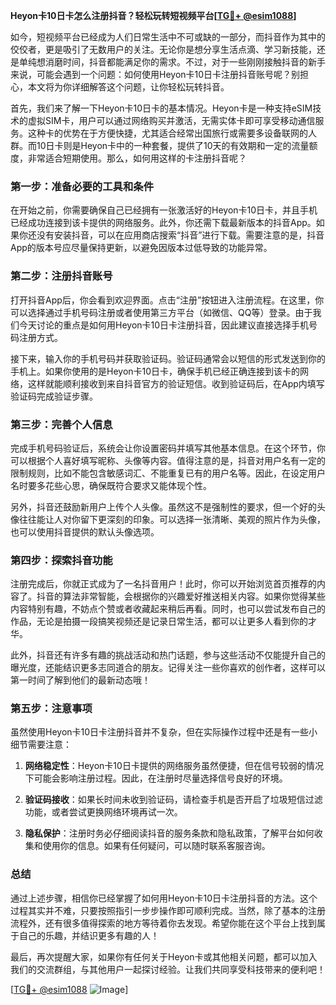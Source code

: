 **Heyon卡10日卡怎么注册抖音？轻松玩转短视频平台[[TG💪+ @esim1088](https://t.me/s/esim1088)]**

如今，短视频平台已经成为人们日常生活中不可或缺的一部分，而抖音作为其中的佼佼者，更是吸引了无数用户的关注。无论你是想分享生活点滴、学习新技能，还是单纯想消磨时间，抖音都能满足你的需求。不过，对于一些刚刚接触抖音的新手来说，可能会遇到一个问题：如何使用Heyon卡10日卡注册抖音账号呢？别担心，本文将为你详细解答这个问题，让你轻松玩转抖音。

首先，我们来了解一下Heyon卡10日卡的基本情况。Heyon卡是一种支持eSIM技术的虚拟SIM卡，用户可以通过网络购买并激活，无需实体卡即可享受移动通信服务。这种卡的优势在于方便快捷，尤其适合经常出国旅行或需要多设备联网的人群。而10日卡则是Heyon卡中的一种套餐，提供了10天的有效期和一定的流量额度，非常适合短期使用。那么，如何用这样的卡注册抖音呢？

### **第一步：准备必要的工具和条件**

在开始之前，你需要确保自己已经拥有一张激活好的Heyon卡10日卡，并且手机已经成功连接到该卡提供的网络服务。此外，你还需下载最新版本的抖音App。如果你还没有安装抖音，可以在应用商店搜索“抖音”进行下载。需要注意的是，抖音App的版本号应尽量保持更新，以避免因版本过低导致的功能异常。

### **第二步：注册抖音账号**

打开抖音App后，你会看到欢迎界面。点击“注册”按钮进入注册流程。在这里，你可以选择通过手机号码注册或者使用第三方平台（如微信、QQ等）登录。由于我们今天讨论的重点是如何用Heyon卡10日卡注册抖音，因此建议直接选择手机号码注册方式。

接下来，输入你的手机号码并获取验证码。验证码通常会以短信的形式发送到你的手机上。如果你使用的是Heyon卡10日卡，确保手机已经正确连接到该卡的网络，这样就能顺利接收到来自抖音官方的验证短信。收到验证码后，在App内填写验证码完成验证步骤。

### **第三步：完善个人信息**

完成手机号码验证后，系统会让你设置密码并填写其他基本信息。在这个环节，你可以根据个人喜好填写昵称、头像等内容。值得注意的是，抖音对用户名有一定的限制规则，比如不能包含敏感词汇、不能重复已有的用户名等。因此，在设定用户名时要多花些心思，确保既符合要求又能体现个性。

另外，抖音还鼓励新用户上传个人头像。虽然这不是强制性的要求，但一个好的头像往往能让人对你留下更深刻的印象。可以选择一张清晰、美观的照片作为头像，也可以使用抖音提供的默认头像选项。

### **第四步：探索抖音功能**

注册完成后，你就正式成为了一名抖音用户！此时，你可以开始浏览首页推荐的内容了。抖音的算法非常智能，会根据你的兴趣爱好推送相关内容。如果你觉得某些内容特别有趣，不妨点个赞或者收藏起来稍后再看。同时，也可以尝试发布自己的作品，无论是拍摄一段搞笑视频还是记录日常生活，都可以让更多人看到你的才华。

此外，抖音还有许多有趣的挑战活动和热门话题，参与这些活动不仅能提升自己的曝光度，还能结识更多志同道合的朋友。记得关注一些你喜欢的创作者，这样可以第一时间了解到他们的最新动态哦！

### **第五步：注意事项**

虽然使用Heyon卡10日卡注册抖音并不复杂，但在实际操作过程中还是有一些小细节需要注意：

1. **网络稳定性**：Heyon卡10日卡提供的网络服务虽然便捷，但在信号较弱的情况下可能会影响注册过程。因此，在注册时尽量选择信号良好的环境。
   
2. **验证码接收**：如果长时间未收到验证码，请检查手机是否开启了垃圾短信过滤功能，或者尝试更换网络环境再试一次。

3. **隐私保护**：注册时务必仔细阅读抖音的服务条款和隐私政策，了解平台如何收集和使用你的信息。如果有任何疑问，可以随时联系客服咨询。

### **总结**

通过上述步骤，相信你已经掌握了如何用Heyon卡10日卡注册抖音的方法。这个过程其实并不难，只要按照指引一步步操作即可顺利完成。当然，除了基本的注册流程外，还有很多值得探索的地方等待着你去发现。希望你能在这个平台上找到属于自己的乐趣，并结识更多有趣的人！

最后，再次提醒大家，如果你有任何关于Heyon卡或其他相关问题，都可以加入我们的交流群组，与其他用户一起探讨经验。让我们共同享受科技带来的便利吧！

[[TG💪+ @esim1088](https://t.me/s/esim1088) ![Image](https://i.postimg.cc/4NQfJmqS/Snipaste-2025-05-13-00-14-12.png)]